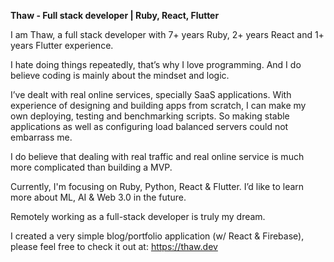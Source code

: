**Thaw - Full stack developer | Ruby, React, Flutter**

I am Thaw, a full stack developer with 7+ years Ruby, 2+ years React and 1+ years Flutter experience.

I hate doing things repeatedly, that’s why I love programming. And I do believe coding is mainly about the mindset and logic.

I’ve dealt with real online services, specially SaaS applications. With experience of designing and building apps from scratch, I can make my own deploying, testing and benchmarking scripts. So making stable applications as well as configuring load balanced servers could not embarrass me.

I do believe that dealing with real traffic and real online service is much more complicated than building a MVP.

Currently, I'm focusing on Ruby, Python, React & Flutter. I’d like to learn more about ML, AI & Web 3.0 in the future.

Remotely working as a full-stack developer is truly my dream.

I created a very simple blog/portfolio application (w/ React & Firebase), please feel free to check it out at: https://thaw.dev
